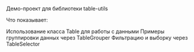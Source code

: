 Демо-проект для библиотеки table-utils

Что показывает:

Использование класса Table для работы с данными
Примеры группировки данных через TableGrouper
Фильтрацию и выборку через TableSelector
